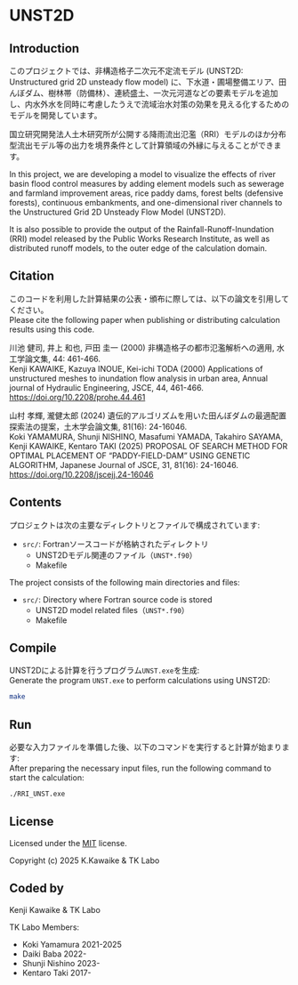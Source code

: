# UNST2D

## Introduction
このプロジェクトでは、非構造格子二次元不定流モデル (UNST2D: Unstructured grid 2D unsteady flow model) に、下水道・圃場整備エリア、田んぼダム、樹林帯（防備林）、連続盛土、一次元河道などの要素モデルを追加し、内水外水を同時に考慮したうえで流域治水対策の効果を見える化するためのモデルを開発しています。  
  
国立研究開発法人土木研究所が公開する降雨流出氾濫（RRI）モデルのほか分布型流出モデル等の出力を境界条件として計算領域の外縁に与えることができます。
  
In this project, we are developing a model to visualize the effects of river basin flood control measures by adding element models such as sewerage and farmland improvement areas, rice paddy dams, forest belts (defensive forests), continuous embankments, and one-dimensional river channels to the Unstructured Grid 2D Unsteady Flow Model (UNST2D).   
  
It is also possible to provide the output of the Rainfall-Runoff-Inundation (RRI) model released by the Public Works Research Institute, as well as distributed runoff models, to the outer edge of the calculation domain.

## Citation
このコードを利用した計算結果の公表・頒布に際しては、以下の論文を引用してください。  
Please cite the following paper when publishing or distributing calculation results using this code.

川池 健司, 井上 和也, 戸田 圭一 (2000) 非構造格子の都市氾濫解析への適用, 水工学論文集, 44: 461-466.  
Kenji KAWAIKE, Kazuya INOUE, Kei-ichi TODA (2000) Applications of unstructured meshes to inundation flow analysis in urban area, Annual journal of Hydraulic Engineering, JSCE, 44, 461-466.  
https://doi.org/10.2208/prohe.44.461

山村 孝輝, 瀧健太郎 (2024) 遺伝的アルゴリズムを用いた田んぼダムの最適配置探索法の提案，土木学会論文集, 81(16): 24-16046.  
Koki YAMAMURA, Shunji NISHINO, Masafumi YAMADA, Takahiro SAYAMA, Kenji KAWAIKE, Kentaro TAKI (2025) PROPOSAL OF SEARCH METHOD FOR OPTIMAL PLACEMENT OF “PADDY-FIELD-DAM” USING GENETIC ALGORITHM, Japanese Journal of JSCE, 31, 81(16): 24-16046.  
https://doi.org/10.2208/jscejj.24-16046  
  
## Contents

プロジェクトは次の主要なディレクトリとファイルで構成されています:

- `src/`: Fortranソースコードが格納されたディレクトリ
  - UNST2Dモデル関連のファイル（`UNST*.f90`）
  - Makefile

The project consists of the following main directories and files:

- `src/`: Directory where Fortran source code is stored
  - UNST2D model related files（`UNST*.f90`）
  - Makefile

## Compile
UNST2Dによる計算を行うプログラム`UNST.exe`を生成:  
Generate the program `UNST.exe` to perform calculations using UNST2D:  

```bash
make
```
  
## Run  
必要な入力ファイルを準備した後、以下のコマンドを実行すると計算が始まります:  
After preparing the necessary input files, run the following command to start the calculation:

```bash
./RRI_UNST.exe
```
  
## License

Licensed under the [MIT](https://github.com/TK-Labo/RRI2UNST2D/blob/main/LICENSE) license.

Copyright (c) 2025 K.Kawaike & TK Labo

## Coded by

Kenji Kawaike & TK Labo

TK Labo Members:

- Koki Yamamura 2021-2025
- Daiki Baba 2022-
- Shunji Nishino 2023-
- Kentaro Taki 2017-
